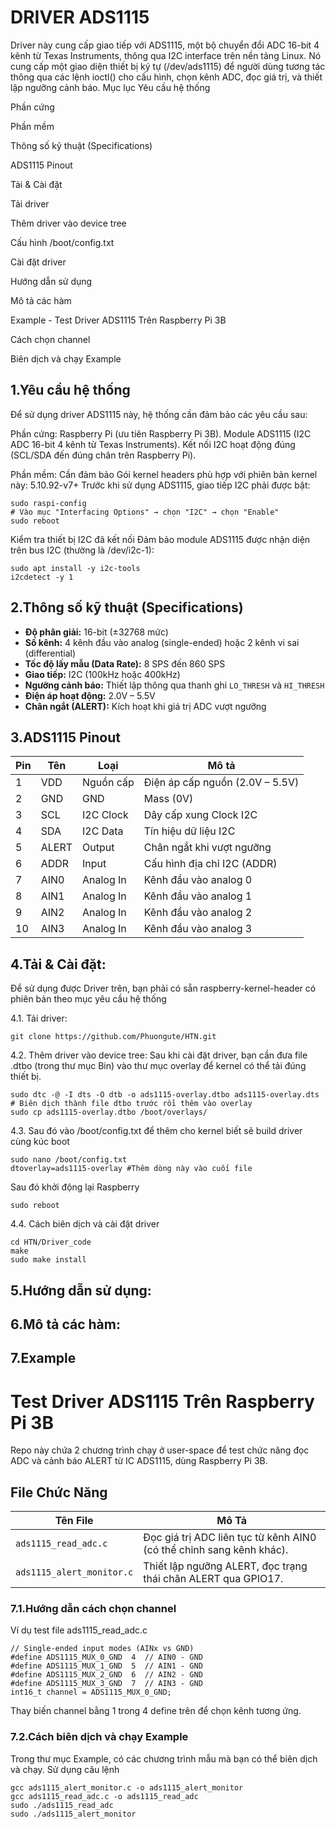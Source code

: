 # DRIVER ADS1115
Driver này cung cấp giao tiếp với ADS1115, một bộ chuyển đổi ADC 16-bit 4 kênh từ Texas Instruments, thông qua I2C interface trên nền tảng Linux.
Nó cung cấp một giao diện thiết bị ký tự (/dev/ads1115) để người dùng tương tác thông qua các lệnh ioctl() cho cấu hình, chọn kênh ADC, đọc giá trị, và thiết lập ngưỡng cảnh báo.
Mục lục
Yêu cầu hệ thống

Phần cứng

Phần mềm

Thông số kỹ thuật (Specifications)

ADS1115 Pinout

Tải & Cài đặt

Tải driver

Thêm driver vào device tree

Cấu hình /boot/config.txt

Cài đặt driver

Hướng dẫn sử dụng

Mô tả các hàm

Example - Test Driver ADS1115 Trên Raspberry Pi 3B

Cách chọn channel

Biên dịch và chạy Example


## 1.Yêu cầu hệ thống
Để sử dụng driver ADS1115 này, hệ thống cần đảm bảo các yêu cầu sau:

Phần cứng: 
Raspberry Pi (ưu tiên Raspberry Pi 3B).
Module ADS1115 (I2C ADC 16-bit 4 kênh từ Texas Instruments).
Kết nối I2C hoạt động đúng (SCL/SDA đến đúng chân trên Raspberry Pi).

Phần mềm:
Cần đảm bảo Gói kernel headers phù hợp với phiên bản kernel này: 5.10.92-v7+
Trước khi sử dụng ADS1115, giao tiếp I2C phải được bật:
```
sudo raspi-config
# Vào mục "Interfacing Options" → chọn "I2C" → chọn "Enable"
sudo reboot
```
Kiểm tra thiết bị I2C đã kết nối
Đảm bảo module ADS1115 được nhận diện trên bus I2C (thường là /dev/i2c-1):
```
sudo apt install -y i2c-tools
i2cdetect -y 1
```
## 2.Thông số kỹ thuật (Specifications)

- **Độ phân giải:** 16-bit (±32768 mức)
- **Số kênh:** 4 kênh đầu vào analog (single-ended) hoặc 2 kênh vi sai (differential)
- **Tốc độ lấy mẫu (Data Rate):** 8 SPS đến 860 SPS
- **Giao tiếp:** I2C (100kHz hoặc 400kHz)
- **Ngưỡng cảnh báo:** Thiết lập thông qua thanh ghi `LO_THRESH` và `HI_THRESH`
- **Điện áp hoạt động:** 2.0V – 5.5V
- **Chân ngắt (ALERT):** Kích hoạt khi giá trị ADC vượt ngưỡng


## 3.ADS1115 Pinout

| Pin | Tên        | Loại       | Mô tả                                     |
|-----|------------|------------|-------------------------------------------|
| 1   | VDD        | Nguồn cấp  | Điện áp cấp nguồn (2.0V – 5.5V)           |
| 2   | GND        | GND        | Mass (0V)                                 |
| 3   | SCL        | I2C Clock  | Dây cấp xung Clock I2C                    |
| 4   | SDA        | I2C Data   | Tín hiệu dữ liệu I2C                      |
| 5   | ALERT      | Output     | Chân ngắt khi vượt ngưỡng                 |
| 6   | ADDR       | Input      | Cấu hình địa chỉ I2C (ADDR)               |
| 7   | AIN0       | Analog In  | Kênh đầu vào analog 0                     |
| 8   | AIN1       | Analog In  | Kênh đầu vào analog 1                     |
| 9   | AIN2       | Analog In  | Kênh đầu vào analog 2                     |
| 10  | AIN3       | Analog In  | Kênh đầu vào analog 3                     |

## 4.Tải & Cài đặt:
Để sử dụng được Driver trên, bạn phải có sẵn raspberry-kernel-header có phiên bản theo mục yêu cầu hệ thống

4.1. Tải driver:
```
git clone https://github.com/Phuongute/HTN.git
```
4.2. Thêm driver vào device tree:
Sau khi cài đặt driver, bạn cần đưa file .dtbo (trong thư mục Bin) vào thư mục overlay để kernel có thể tải đúng thiết bị.
```
sudo dtc -@ -I dts -O dtb -o ads1115-overlay.dtbo ads1115-overlay.dts # Biên dịch thành file dtbo trước rồi thêm vào overlay
sudo cp ads1115-overlay.dtbo /boot/overlays/
```
4.3. Sau đó vào /boot/config.txt để thêm cho kernel biết sẽ build driver cùng kúc boot
```
sudo nano /boot/config.txt
dtoverlay=ads1115-overlay #Thêm dòng này vào cuối file
```
Sau đó khởi động lại Raspberry
```
sudo reboot
```
4.4. Cách biên dịch và cài đặt driver
```
cd HTN/Driver_code
make
sudo make install
```

## 5.Hướng dẫn sử dụng:

## 6.Mô tả các hàm:

## 7.Example
# Test Driver ADS1115 Trên Raspberry Pi 3B

Repo này chứa 2 chương trình chạy ở user-space để test chức năng đọc ADC và cảnh báo ALERT từ IC ADS1115, dùng Raspberry Pi 3B.

## File Chức Năng

| Tên File                 | Mô Tả                                                                 |
|--------------------------|----------------------------------------------------------------------|
| `ads1115_read_adc.c`     | Đọc giá trị ADC liên tục từ kênh AIN0 (có thể chỉnh sang kênh khác). |
| `ads1115_alert_monitor.c`| Thiết lập ngưỡng ALERT, đọc trạng thái chân ALERT qua GPIO17.        |

### 7.1.Hướng dẫn cách chọn channel
Ví dụ test file ads1115_read_adc.c
```
// Single-ended input modes (AINx vs GND)
#define ADS1115_MUX_0_GND  4  // AIN0 - GND
#define ADS1115_MUX_1_GND  5  // AIN1 - GND
#define ADS1115_MUX_2_GND  6  // AIN2 - GND
#define ADS1115_MUX_3_GND  7  // AIN3 - GND
int16_t channel = ADS1115_MUX_0_GND;
```
Thay biến channel bằng 1 trong 4 define trên để chọn kênh tương ứng.

### 7.2.Cách biên dịch và chạy Example
Trong thư mục Example, có các chương trình mẫu mà bạn có thể biên dịch và chạy. Sử dụng câu lệnh
```
gcc ads1115_alert_monitor.c -o ads1115_alert_monitor 
gcc ads1115_read_adc.c -o ads1115_read_adc           
sudo ./ads1115_read_adc
sudo ./ads1115_alert_monitor
```




